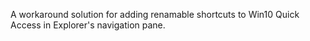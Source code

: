 A workaround solution for adding renamable shortcuts to Win10 Quick Access in Explorer's navigation pane.
